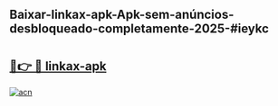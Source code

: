 ## Baixar-linkax-apk-Apk-sem-anúncios-desbloqueado-completamente-2025-#ieykc

# <h2><a href="https://ainizakaria.my?title=linkax-apk&ref=22M">🔗👉 🔴 linkax-apk</a></h2>

[![acn](https://github.com/user-attachments/assets/0f9c940e-d8b0-45ae-aac7-cd30a18b3e1c)](https://ainizakaria.my?title=linkax-apk&ref=22M)

